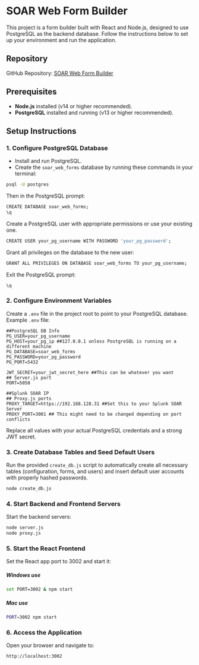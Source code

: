 # SOAR Web Form Builder

This project is a form builder built with React and Node.js, designed to use PostgreSQL as the backend database. Follow the instructions below to set up your environment and run the application.

## Repository

GitHub Repository: [SOAR Web Form Builder](https://github.com/BeardedInfoSec/soar_web_forms)

## Prerequisites

- **Node.js** installed (v14 or higher recommended).
- **PostgreSQL** installed and running (v13 or higher recommended).

## Setup Instructions

### 1. Configure PostgreSQL Database

- Install and run PostgreSQL.
- Create the `soar_web_forms` database by running these commands in your terminal:

```bash
psql -U postgres
```
Then in the PostgreSQL prompt:
```bash
CREATE DATABASE soar_web_forms;
\q
```
Create a PostgreSQL user with appropriate permissions or use your existing one.

```bash
CREATE USER your_pg_username WITH PASSWORD 'your_pg_password';
```

Grant all privileges on the database to the new user:

```bash
GRANT ALL PRIVILEGES ON DATABASE soar_web_forms TO your_pg_username;
```
Exit the PostgreSQL prompt:
```bash
\q
```

### 2. Configure Environment Variables

Create a `.env` file in the project root to point to your PostgreSQL database. Example `.env` file:

```env
##PostgreSQL DB Info
PG_USER=your_pg_username
PG_HOST=your_pg_ip ##127.0.0.1 unless PostgreSQL is running on a different machine
PG_DATABASE=soar_web_forms
PG_PASSWORD=your_pg_password
PG_PORT=5432

JWT_SECRET=your_jwt_secret_here ##This can be whatever you want
## Server.js port
PORT=5050

##Splunk SOAR IP
## Proxy.js ports
PROXY_TARGET=https://192.168.128.31 ##Set this to your Splunk SOAR Server
PROXY_PORT=3001 ## This might need to be changed depending on port conflicts
```
Replace all values with your actual PostgreSQL credentials and a strong JWT secret.

### 3. Create Database Tables and Seed Default Users
Run the provided `create_db.js` script to automatically create all necessary tables (configuration, forms, and users) and insert default user accounts with properly hashed passwords.

```bash
node create_db.js
```

### 4. Start Backend and Frontend Servers
Start the backend servers:
```bash
node server.js
node proxy.js
```

### 5. Start the React Frontend
Set the React app port to 3002 and start it:

##### Windows use
```bash
set PORT=3002 & npm start
```
##### Mac use
```bash
PORT=3002 npm start
```

### 6. Access the Application
Open your browser and navigate to:
```bash
http://localhost:3002
```
